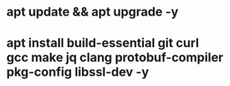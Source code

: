 # apt update && apt upgrade -y
# apt install build-essential git curl gcc make jq clang protobuf-compiler pkg-config libssl-dev -y

